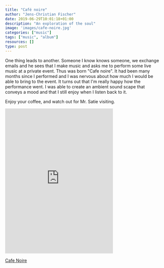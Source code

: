```yaml
---
title: "Café noire"
author: "Jens-Christian Fischer"
date: 2019-06-29T10:01:18+01:00
description: "An exploration of the soul"
image: 'images/cafe-noire.jpg'
categories: ["music"]
tags: ["music", "album"]
resources: []
type: post
---
```


One thing leads to another. Someone I know knows someone, we exchange emails and he sees that I make music and asks me to perform some live music at a private event. Thus was born "Cafe noire". It had been many months since I performed and I was nervous about how much I would be able to bring to the event. It turns out that I'm really happy how the performance went. I was able to create an ambient sound scape that conveys a mood and that I still enjoy when I listen back to it.

Enjoy your coffee, and watch out for Mr. Satie visiting.

<iframe style="border: 0; width: 350px; height: 470px;" src="https://bandcamp.com/EmbeddedPlayer/album=1858019992/size=large/bgcol=ffffff/linkcol=0687f5/tracklist=false/transparent=true/" seamless><a href="http://jens-christianfischer.bandcamp.com/album/caf-noire">Café Noire by Jens-Christian Fischer</a></iframe>

[Cafe Noire](https://jens-christianfischer.bandcamp.com/album/caf-noire)